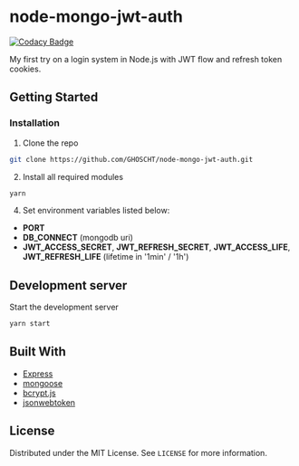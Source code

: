 # node-mongo-jwt-auth

[![Codacy Badge](https://app.codacy.com/project/badge/Grade/cecfafc8595040109b5fcbc0494471db)](https://www.codacy.com/manual/GHOSCHT/node-mongo-jwt-auth?utm_source=github.com&amp;utm_medium=referral&amp;utm_content=GHOSCHT/node-mongo-jwt-auth&amp;utm_campaign=Badge_Grade)

My first try on a login system in Node.js with JWT flow and refresh token cookies.

## Getting Started

### Installation

1.  Clone the repo

```sh
git clone https://github.com/GHOSCHT/node-mongo-jwt-auth.git
```

2.  Install all required modules

```sh
yarn
```

4.  Set environment variables listed below:

-   **PORT**
-   **DB_CONNECT** (mongodb uri)
-   **JWT_ACCESS_SECRET**, **JWT_REFRESH_SECRET**, **JWT_ACCESS_LIFE**, **JWT_REFRESH_LIFE** (lifetime in '1min' / '1h')

## Development server

Start the development server

```sh
yarn start
```

## Built With

-   [Express](https://expressjs.com/)
-   [mongoose](https://mongoosejs.com/)
-   [bcrypt.js](https://github.com/kelektiv/node.bcrypt.js)
-   [jsonwebtoken](https://github.com/auth0/node-jsonwebtoken/)

## License

Distributed under the MIT License. See `LICENSE` for more information.
